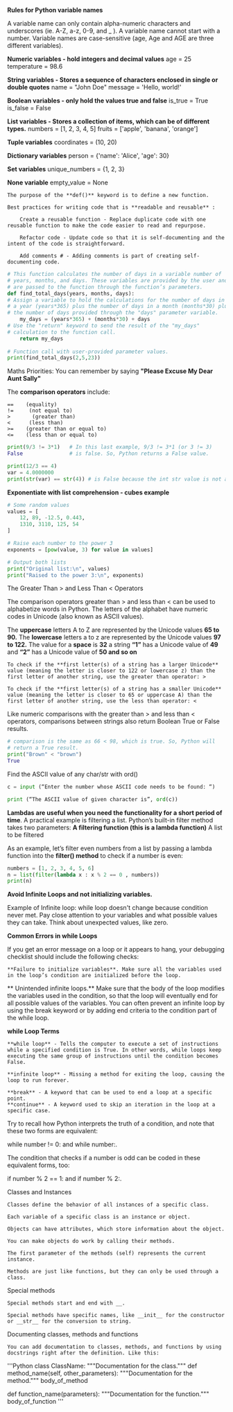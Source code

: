 **Rules for Python variable names**

A variable name can only contain alpha-numeric characters and underscores (ie. A-Z, a-z, 0-9, and _ ).
A variable name cannot start with a number.
Variable names are case-sensitive (age, Age and AGE are three different variables).

**Numeric variables - hold integers and decimal values**
age = 25
temperature = 98.6

**String variables - Stores a sequence of characters enclosed in single or double quotes**
name = "John Doe"
message = 'Hello, world!'

**Boolean variables - only hold the values true and false**
is_true = True
is_false = False

**List variables - Stores a collection of items, which can be of different types.**
numbers = [1, 2, 3, 4, 5]
fruits = ['apple', 'banana', 'orange']

**Tuple variables**
coordinates = (10, 20)

**Dictionary variables**
person = {'name': 'Alice', 'age': 30}

**Set variables**
unique_numbers = {1, 2, 3}

**None variable**
empty_value = None
    
    The purpose of the **def()** keyword is to define a new function. 

    Best practices for writing code that is **readable and reusable** :

        Create a reusable function - Replace duplicate code with one reusable function to make the code easier to read and repurpose.

        Refactor code - Update code so that it is self-documenting and the intent of the code is straightforward.

        Add comments # - Adding comments is part of creating self-documenting code.

```Python
# This function calculates the number of days in a variable number of 
# years, months, and days. These variables are provided by the user and
# are passed to the function through the function’s parameters.
def find_total_days(years, months, days):
# Assign a variable to hold the calculations for the number of days in
# a year (years*365) plus the number of days in a month (months*30) plus
# the number of days provided through the "days" parameter variable.
    my_days = (years*365) + (months*30) + days
# Use the "return" keyword to send the result of the "my_days"  
# calculation to the function call. 
    return my_days
 
# Function call with user-provided parameter values. 
print(find_total_days(2,5,23))
```
Maths Priorities:
You can remember by saying **"Please Excuse My Dear Aunt Sally"**

The **comparison operators** include: 

    ==    (equality) 
    !=     (not equal to) 
    >       (greater than)
    <      (less than)
    >=    (greater than or equal to)
    <=    (less than or equal to)

```python
print(9/3 != 3*1)   # In this last example, 9/3 != 3*1 (or 3 != 3)
False               # is false. So, Python returns a False value.

print(12/3 == 4)
var = 4.0000000
print(str(var) == str(4)) # is False because the int str value is not as same as the float str
```
**Exponentiate with list comprehension - cubes example**

```Python
# Some random values
values = [
    12, 89, -12.5, 0.443,
    1310, 3110, 125, 54
]

# Raise each number to the power 3
exponents = [pow(value, 3) for value in values]

# Output both lists
print("Original list:\n", values)
print("Raised to the power 3:\n", exponents)
```

The Greater Than > and Less Than < Operators

The comparison operators greater than > and less than < can be used to alphabetize words in Python. 
The letters of the alphabet have numeric codes in Unicode (also known as ASCII values). 

The **uppercase** letters A to Z are represented by the Unicode values **65 to 90.**
The **lowercase** letters a to z are represented by the Unicode values **97 to 122.**
The value for a **space** is **32**
a string **“1”** has a Unicode value of **49** and **“2”** has a Unicode value of **50 and so on**

    To check if the **first letter(s) of a string has a larger Unicode** value (meaning the letter is closer to 122 or lowercase z) than the first letter of another string, use the greater than operator: >

    To check if the **first letter(s) of a string has a smaller Unicode** value (meaning the letter is closer to 65 or uppercase A) than the first letter of another string, use the less than operator: < 

Like numeric comparisons with the greater than > and less than < operators, comparisons between strings also return Boolean True or False results.  

```Python
# comparison is the same as 66 < 98, which is true. So, Python will 
# return a True result.
print("Brown" < "brown")
True
```

Find the ASCII value of any char/str with ord()

```python
c = input (“Enter the number whose ASCII code needs to be found: “)

print (“The ASCII value of given character is”, ord(c))
```
**Lambdas are useful when you need the functionality for a short period of time**. A practical example is filtering a list. Python’s built-in filter method takes two parameters:
    **A filtering function (this is a lambda function)**
    A list to be filtered

As an example, let’s filter even numbers from a list by passing a lambda function into the **filter() method** to check if a number is even:
```Python
numbers = [1, 2, 3, 4, 5, 6]
n = list(filter(lambda x : x % 2 == 0 , numbers))
print(n)
```
**Avoid Infinite Loops and not initializing variables.**

Example of Infinite loop: while loop doesn't change because condition never met. Pay close attention to your variables and what possible values they can take. Think about unexpected values, like zero.

**Common Errors in while Loops**

If you get an error message on a loop or it appears to hang, your debugging checklist should include the following checks:

    **Failure to initialize variables**. Make sure all the variables used in the loop’s condition are initialized before the loop.

   ** Unintended infinite loops.** Make sure that the body of the loop modifies the variables used in the condition, so that the loop will eventually end for all possible values of the variables. You can often prevent an infinite loop by using the break keyword or by adding end criteria to the condition part of the while loop.

 
**while Loop Terms**

    **while loop** - Tells the computer to execute a set of instructions while a specified condition is True. In other words, while loops keep executing the same group of instructions until the condition becomes False.

    **infinite loop** - Missing a method for exiting the loop, causing the loop to run forever.

    **break** - A keyword that can be used to end a loop at a specific point. 
    **continue** - A keyword used to skip an iteration in the loop at a specific case.

Try to recall how Python interprets the truth of a condition, and note that these two forms are equivalent:

while number != 0: and while number:.

The condition that checks if a number is odd can be coded in these equivalent forms, too:

if number % 2 == 1: and if number % 2:.

Classes and Instances

    Classes define the behavior of all instances of a specific class.

    Each variable of a specific class is an instance or object.

    Objects can have attributes, which store information about the object.

    You can make objects do work by calling their methods.

    The first parameter of the methods (self) represents the current instance.

    Methods are just like functions, but they can only be used through a class.

Special methods

    Special methods start and end with __.

    Special methods have specific names, like __init__ for the constructor or __str__ for the conversion to string.

Documenting classes, methods and functions

    You can add documentation to classes, methods, and functions by using docstrings right after the definition. Like this:
'''Python
class ClassName:
    """Documentation for the class."""
    def method_name(self, other_parameters):
        """Documentation for the method."""
        body_of_method
        
def function_name(parameters):
    """Documentation for the function."""
    body_of_function
'''
